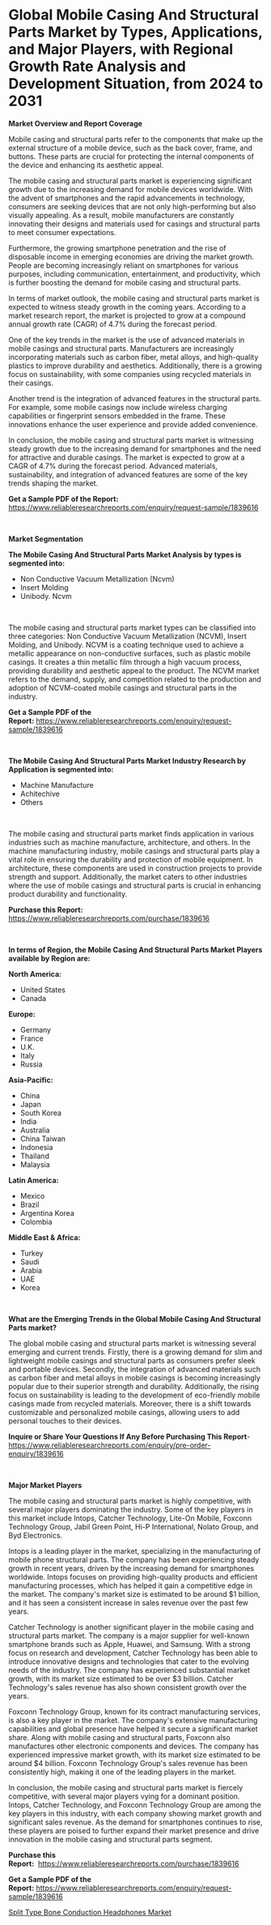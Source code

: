 <p><h1>Global Mobile Casing And Structural Parts Market by Types, Applications, and Major Players, with Regional Growth Rate Analysis and Development Situation, from 2024 to 2031</h1></p><p><strong>Market Overview and Report Coverage</strong></p>
<p><p>Mobile casing and structural parts refer to the components that make up the external structure of a mobile device, such as the back cover, frame, and buttons. These parts are crucial for protecting the internal components of the device and enhancing its aesthetic appeal.</p><p>The mobile casing and structural parts market is experiencing significant growth due to the increasing demand for mobile devices worldwide. With the advent of smartphones and the rapid advancements in technology, consumers are seeking devices that are not only high-performing but also visually appealing. As a result, mobile manufacturers are constantly innovating their designs and materials used for casings and structural parts to meet consumer expectations.</p><p>Furthermore, the growing smartphone penetration and the rise of disposable income in emerging economies are driving the market growth. People are becoming increasingly reliant on smartphones for various purposes, including communication, entertainment, and productivity, which is further boosting the demand for mobile casing and structural parts.</p><p>In terms of market outlook, the mobile casing and structural parts market is expected to witness steady growth in the coming years. According to a market research report, the market is projected to grow at a compound annual growth rate (CAGR) of 4.7% during the forecast period.</p><p>One of the key trends in the market is the use of advanced materials in mobile casings and structural parts. Manufacturers are increasingly incorporating materials such as carbon fiber, metal alloys, and high-quality plastics to improve durability and aesthetics. Additionally, there is a growing focus on sustainability, with some companies using recycled materials in their casings.</p><p>Another trend is the integration of advanced features in the structural parts. For example, some mobile casings now include wireless charging capabilities or fingerprint sensors embedded in the frame. These innovations enhance the user experience and provide added convenience.</p><p>In conclusion, the mobile casing and structural parts market is witnessing steady growth due to the increasing demand for smartphones and the need for attractive and durable casings. The market is expected to grow at a CAGR of 4.7% during the forecast period. Advanced materials, sustainability, and integration of advanced features are some of the key trends shaping the market.</p></p>
<p><strong>Get a Sample PDF of the Report:</strong> <a href="https://www.reliableresearchreports.com/enquiry/request-sample/1839616">https://www.reliableresearchreports.com/enquiry/request-sample/1839616</a></p>
<p>&nbsp;</p>
<p><strong>Market Segmentation</strong></p>
<p><strong>The Mobile Casing And Structural Parts Market Analysis by types is segmented into:</strong></p>
<p><ul><li>Non Conductive Vacuum Metallization (Ncvm)</li><li>Insert Molding</li><li>Unibody. Ncvm</li></ul></p>
<p>&nbsp;</p>
<p><p>The mobile casing and structural parts market types can be classified into three categories: Non Conductive Vacuum Metallization (NCVM), Insert Molding, and Unibody. NCVM is a coating technique used to achieve a metallic appearance on non-conductive surfaces, such as plastic mobile casings. It creates a thin metallic film through a high vacuum process, providing durability and aesthetic appeal to the product. The NCVM market refers to the demand, supply, and competition related to the production and adoption of NCVM-coated mobile casings and structural parts in the industry.</p></p>
<p><strong>Get a Sample PDF of the Report:</strong>&nbsp;<a href="https://www.reliableresearchreports.com/enquiry/request-sample/1839616">https://www.reliableresearchreports.com/enquiry/request-sample/1839616</a></p>
<p>&nbsp;</p>
<p><strong>The Mobile Casing And Structural Parts Market Industry Research by Application is segmented into:</strong></p>
<p><ul><li>Machine Manufacture</li><li>Achitechive</li><li>Others</li></ul></p>
<p>&nbsp;</p>
<p><p>The mobile casing and structural parts market finds application in various industries such as machine manufacture, architecture, and others. In the machine manufacturing industry, mobile casings and structural parts play a vital role in ensuring the durability and protection of mobile equipment. In architecture, these components are used in construction projects to provide strength and support. Additionally, the market caters to other industries where the use of mobile casings and structural parts is crucial in enhancing product durability and functionality.</p></p>
<p><strong>Purchase this Report:</strong>&nbsp; <a href="https://www.reliableresearchreports.com/purchase/1839616">https://www.reliableresearchreports.com/purchase/1839616</a></p>
<p>&nbsp;</p>
<p><strong>In terms of Region, the Mobile Casing And Structural Parts Market Players available by Region are:</strong></p>
<p>
    <p> <strong> North America: </strong>
        <ul>
            <li>United States</li>
            <li>Canada</li>
        </ul>
        </p> 
    <p> <strong> Europe: </strong>
        <ul>
            <li>Germany</li>
            <li>France</li>
            <li>U.K.</li>
            <li>Italy</li>
            <li>Russia</li>
        </ul>
        </p> 
    <p> <strong> Asia-Pacific: </strong>
        <ul>
            <li>China</li>
            <li>Japan</li>
            <li>South Korea</li>
            <li>India</li>
            <li>Australia</li>
            <li>China Taiwan</li>
            <li>Indonesia</li>
            <li>Thailand</li>
            <li>Malaysia</li>
        </ul>
        </p> 
    <p> <strong> Latin America: </strong>
        <ul>
            <li>Mexico</li>
            <li>Brazil</li>
            <li>Argentina Korea</li>
            <li>Colombia</li>
        </ul>
        </p> 
    <p> <strong> Middle East & Africa: </strong>
        <ul>
            <li>Turkey</li>
            <li>Saudi</li>
            <li>Arabia</li>
            <li>UAE</li>
            <li>Korea</li>
        </ul>
    </p>
    </p>
<p>&nbsp;</p>
<p><strong>What are the Emerging Trends in the Global Mobile Casing And Structural Parts market?</strong></p>
<p><p>The global mobile casing and structural parts market is witnessing several emerging and current trends. Firstly, there is a growing demand for slim and lightweight mobile casings and structural parts as consumers prefer sleek and portable devices. Secondly, the integration of advanced materials such as carbon fiber and metal alloys in mobile casings is becoming increasingly popular due to their superior strength and durability. Additionally, the rising focus on sustainability is leading to the development of eco-friendly mobile casings made from recycled materials. Moreover, there is a shift towards customizable and personalized mobile casings, allowing users to add personal touches to their devices.</p></p>
<p><strong>Inquire or Share Your Questions If Any Before Purchasing This Report</strong>- <a href="https://www.reliableresearchreports.com/enquiry/pre-order-enquiry/1839616">https://www.reliableresearchreports.com/enquiry/pre-order-enquiry/1839616</a></p>
<p>&nbsp;</p>
<p><strong>Major Market Players</strong></p>
<p><p>The mobile casing and structural parts market is highly competitive, with several major players dominating the industry. Some of the key players in this market include Intops, Catcher Technology, Lite-On Mobile, Foxconn Technology Group, Jabil Green Point, Hi-P International, Nolato Group, and Byd Electronics.</p><p>Intops is a leading player in the market, specializing in the manufacturing of mobile phone structural parts. The company has been experiencing steady growth in recent years, driven by the increasing demand for smartphones worldwide. Intops focuses on providing high-quality products and efficient manufacturing processes, which has helped it gain a competitive edge in the market. The company's market size is estimated to be around $1 billion, and it has seen a consistent increase in sales revenue over the past few years.</p><p>Catcher Technology is another significant player in the mobile casing and structural parts market. The company is a major supplier for well-known smartphone brands such as Apple, Huawei, and Samsung. With a strong focus on research and development, Catcher Technology has been able to introduce innovative designs and technologies that cater to the evolving needs of the industry. The company has experienced substantial market growth, with its market size estimated to be over $3 billion. Catcher Technology's sales revenue has also shown consistent growth over the years.</p><p>Foxconn Technology Group, known for its contract manufacturing services, is also a key player in the market. The company's extensive manufacturing capabilities and global presence have helped it secure a significant market share. Along with mobile casing and structural parts, Foxconn also manufactures other electronic components and devices. The company has experienced impressive market growth, with its market size estimated to be around $4 billion. Foxconn Technology Group's sales revenue has been consistently high, making it one of the leading players in the market.</p><p>In conclusion, the mobile casing and structural parts market is fiercely competitive, with several major players vying for a dominant position. Intops, Catcher Technology, and Foxconn Technology Group are among the key players in this industry, with each company showing market growth and significant sales revenue. As the demand for smartphones continues to rise, these players are poised to further expand their market presence and drive innovation in the mobile casing and structural parts segment.</p></p>
<p><strong>Purchase this Report:</strong>&nbsp;&nbsp;<a href="https://www.reliableresearchreports.com/purchase/1839616">https://www.reliableresearchreports.com/purchase/1839616</a></p>
<p></p>
<p><strong>Get a Sample PDF of the Report:</strong>&nbsp;<a href="https://www.reliableresearchreports.com/enquiry/request-sample/1839616">https://www.reliableresearchreports.com/enquiry/request-sample/1839616</a></p>
<p><p><a href="https://github.com/julyju69/Market-Research-Report-List-1/blob/main/split-type-bone-conduction-headphones-market.md">Split Type Bone Conduction Headphones Market</a></p></p>
